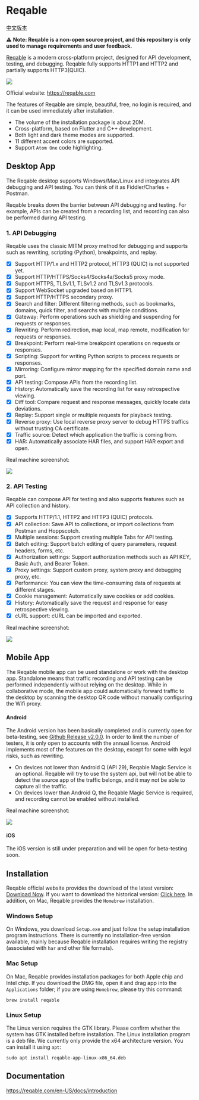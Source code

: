 # Reqable

[中文版本](./README_CN.md)

⚠️ **Note: Reqable is a non-open source project, and this repository is only used to manage requirements and user feedback.**

[Reqable](https://reqable.com/) is a modern cross-platform project, designed for API development, testing, and debugging. Reqable fully supports HTTP1 and HTTP2 and partially supports HTTP3(QUIC).

![](https://reqable.com/en-US/img/reqable-social-card.jpg)

Official website: https://reqable.com

The features of Reqable are simple, beautiful, free, no login is required, and it can be used immediately after installation.

- The volume of the installation package is about 20M.
- Cross-platform, based on Flutter and C++ development.
- Both light and dark theme modes are supported.
- 11 different accent colors are supported.
- Support `Atom One` code highlighting.

## Desktop App

The Reqable desktop supports Windows/Mac/Linux and integrates API debugging and API testing. You can think of it as Fiddler/Charles + Postman.

Reqable breaks down the barrier between API debugging and testing. For example, APIs can be created from a recording list, and recording can also be performed during API testing.

### 1. API Debugging

Reqable uses the classic MITM proxy method for debugging and supports such as rewriting, scripting (Python), breakpoints, and replay.

- [x] Support HTTP/1.x and HTTP2 protocol, HTTP3 (QUIC) is not supported yet.
- [x] Support HTTP/HTTPS/Socks4/Socks4a/Socks5 proxy mode.
- [x] Support HTTPS, TLSv1.1, TLSv1.2 and TLSv1.3 protocols.
- [x] Support WebSocket upgraded based on HTTP1.
- [x] Support HTTP/HTTPS secondary proxy.
- [x] Search and filter: Different filtering methods, such as bookmarks, domains, quick filter, and searchs with multiple conditions.
- [x] Gateway: Perform operations such as shielding and suspending for requests or responses.
- [x] Rewriting: Perform redirection, map local, map remote, modification for requests or responses.
- [x] Breakpoint: Perform real-time breakpoint operations on requests or responses.
- [x] Scripting: Support for writing Python scripts to process requests or responses.
- [x] Mirroring: Configure mirror mapping for the specified domain name and port.
- [x] API testing: Compose APIs from the recording list.
- [x] History: Automatically save the recording list for easy retrospective viewing.
- [x] Diff tool: Compare request and response messages, quickly locate data deviations.
- [x] Replay: Support single or multiple requests for playback testing.
- [x] Reverse proxy: Use local reverse proxy server to debug HTTPS traffics without trusting CA certificate.
- [x] Traffic source: Detect which application the traffic is coming from.
- [x] HAR: Automatically associate HAR files, and support HAR export and open.

Real machine screenshot:

![](/arts/screenshot_en_01.png)

### 2. API Testing

Reqable can compose API for testing and also supports features such as API collection and history.

- [x] Supports HTTP/1.1, HTTP2 and HTTP3 (QUIC) protocols.
- [x] API collection: Save API to collections, or import collections from Postman and Hoppscotch.
- [x] Multiple sessions: Support creating multiple Tabs for API testing.
- [x] Batch editing: Support batch editing of query parameters, request headers, forms, etc.
- [x] Authorization settings: Support authorization methods such as API KEY, Basic Auth, and Bearer Token.
- [x] Proxy settings: Support custom proxy, system proxy and debugging proxy, etc.
- [x] Performance: You can view the time-consuming data of requests at different stages.
- [x] Cookie management: Automatically save cookies or add cookies.
- [x] History: Automatically save the request and response for easy retrospective viewing.
- [x] cURL support: cURL can be imported and exported.

Real machine screenshot:

![](/arts/screenshot_en_02.png)

## Mobile App

The Reqable mobile app can be used standalone or work with the desktop app. Standalone means that traffic recording and API testing can be performed independently without relying on the desktop. While in collaborative mode, the mobile app could automatically forward traffic to the desktop by scanning the desktop QR code without manually configuring the Wifi proxy.

#### Android

The Android version has been basically completed and is currently open for beta-testing, see [Github Release v2.0.0](https://github.com/reqable/reqable-app/releases). In order to limit the number of testers, it is only open to accounts with the annual license. Android implements most of the features on the desktop, except for some with legal risks, such as rewriting.

- On devices not lower than Android Q (API 29), Reqable Magic Service is an optional. Reqable will try to use the system api, but will not be able to detect the source app of the traffic belongs, and it may not be able to capture all the traffic. 
- On devices lower than Android Q, the Reqable Magic Service is required, and recording cannot be enabled without installed.

Real machine screenshot:

![](/arts/screenshot_en_03.png)

#### iOS

The iOS version is still under preparation and will be open for beta-testing soon.

## Installation

Reqable official website provides the download of the latest version: [Download Now](https://reqable.com/en-US/download). If you want to download the historical version: [Click here](https://github.com/reqable/reqable-app/releases). In addition, on Mac, Reqable provides the `Homebrew` installation.

### Windows Setup

On Windows, you download `Setup.exe` and just follow the setup installation program instructions. There is currently no installation-free version available, mainly because Reqable installation requires writing the registry (associated with `har` and other file formats).

### Mac Setup

On Mac, Reqable provides installation packages for both Apple chip and Intel chip. If you download the DMG file, open it and drag app into the `Applications` folder; if you are using `Homebrew`, please try this command:
```shell
brew install reqable
```

### Linux Setup

The Linux version requires the GTK library. Please confirm whether the system has GTK installed before installation. The Linux installation program is a deb file. We currently only provide the x64 architecture version. You can install it using `apt`:
```shell
sudo apt install reqable-app-linux-x86_64.deb
```

## Documentation
https://reqable.com/en-US/docs/introduction
